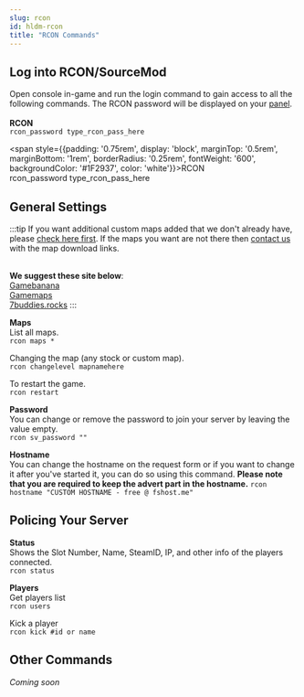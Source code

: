 ```yaml
---
slug: rcon
id: hldm-rcon
title: "RCON Commands"
---
```


## Log into RCON/SourceMod
Open console in-game and run the login command to gain access to all the following commands. The RCON password will be displayed on your [panel](https://fshost.me/free-panel).
<br /><br /> **RCON** <br />
`rcon_password type_rcon_pass_here`

<span style={{padding: '0.75rem', display: 'block', marginTop: '0.5rem', marginBottom: '1rem', borderRadius: '0.25rem', fontWeight: '600', backgroundColor: '#1F2937', color: 'white'}}>RCON<br />rcon_password type_rcon_pass_here<br /></span>

## General Settings
:::tip
If you want additional custom maps added that we don't already have, please [check here first](https://dl.fsho.st/cs16/maps/). If the maps you want are not there then [contact us](https://fshost.me/contact) with the map download links.

<br />**We suggest these site below**:
<br /> [Gamebanana](https://gamebanana.com/mods/cats/5297?)
<br /> [Gamemaps](https://www.gamemaps.com/hl/)
<br /> [7buddies.rocks](https://www.17buddies.rocks/17b2/View/Maps/Gam/1/Mod/77/Cat/149/All/0/Pag/1/Maps%20HLDM.html)
:::

**Maps**<br />
List all maps.
<br /> `rcon maps *`

Changing the map (any stock or custom map).
<br /> `rcon changelevel mapnamehere`

To restart the game.
<br /> `rcon restart`


**Password** <br />You can change or remove the password to join your server by leaving the value empty.
<br /> `rcon sv_password ""`

**Hostname** <br />You can change the hostname on the request form or if you want to change it after you've started it, you can do so using this command. **Please note that you are required to keep the advert part in the hostname.**
`rcon hostname "CUSTOM HOSTNAME - free @ fshost.me"`


## Policing Your Server

**Status**<br />
Shows the Slot Number, Name, SteamID, IP, and other info of the players connected.
<br />`rcon status`

**Players**<br />
Get players list
<br />`rcon users`

Kick a player
<br />`rcon kick #id or name`

## Other Commands
*Coming soon*
